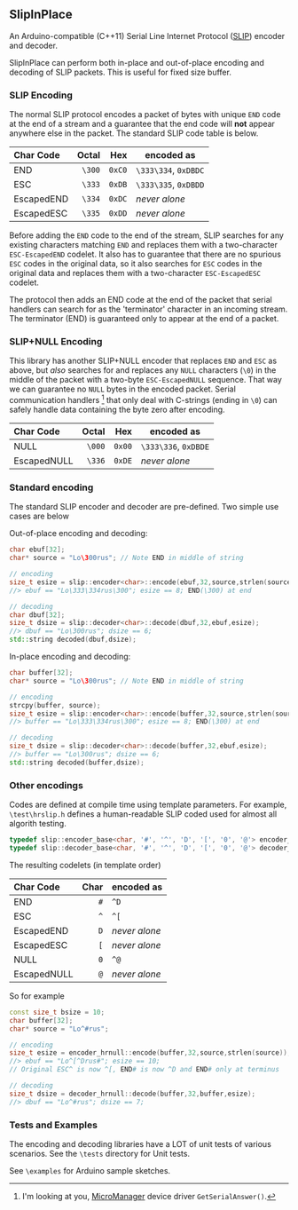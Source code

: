## SlipInPlace

An Arduino-compatible (C++11) Serial Line Internet Protocol ([SLIP](https://datatracker.ietf.org/doc/html/rfc1055)) encoder and decoder.

SlipInPlace can perform both in-place and out-of-place encoding and decoding of SLIP packets. This is useful for fixed size buffer.

### SLIP Encoding 
The normal SLIP protocol encodes a packet of bytes with unique `END` code at the end of a stream and a guarantee that the end code will **not** appear anywhere else in the packet. The standard SLIP code table is below.

| Char Code     | Octal   | Hex    | encoded as             |
|:--------------|--------:|-------:|------------------------|
| END           | `\300`  | `0xC0` | `\333\334`, `0xDBDC`   |
| ESC           | `\333`  | `0xDB` | `\333\335`, `0xDBDD`   |
| EscapedEND    | `\334`  | `0xDC` | _never alone_          |
| EscapedESC    | `\335`  | `0xDD` | _never alone_          |

Before adding the `END` code to the end of the stream, SLIP searches for any existing characters matching `END` and replaces them with a two-character `ESC-EscapedEND` codelet. It also has to guarantee that there are no spurious `ESC` codes in the original data, so it also searches for `ESC` codes in the original data and replaces them with a two-character `ESC-EscapedESC` codelet.

The protocol then adds an END code at the end of the packet that serial handlers can search for as the 'terminator' character in an incoming stream. The terminator (END) is guaranteed only to appear at the end of a packet.

### SLIP+NULL Encoding

This library has another SLIP+NULL encoder that replaces `END` and `ESC` as above, but _also_ searches for and replaces any `NULL` characters (`\0`) in the middle of the packet with a two-byte `ESC-EscapedNULL` sequence. That way we can guarantee no `NULL` bytes in the encoded packet. Serial communication handlers [^1] that only deal with C-strings (ending in `\0`) can safely handle data containing the byte zero after encoding. 

[^1]: I'm looking at you, [MicroManager](https://micro-manager.org/) device driver `GetSerialAnswer()`.


| Char Code     | Octal   | Hex    | encoded as             |
|:--------------|--------:|-------:|------------------------|
| NULL          |  `\000` | `0x00` | `\333\336`, `0xDBDE`   |
| EscapedNULL   |  `\336` | `0xDE` | _never alone_          |




### Standard encoding

The standard SLIP encoder and decoder are pre-defined. Two simple use cases are below

Out-of-place encoding and decoding:
```C++
char ebuf[32];
char* source = "Lo\300rus"; // Note END in middle of string

// encoding
size_t esize = slip::encoder<char>::encode(ebuf,32,source,strlen(source));
//> ebuf == "Lo\333\334rus\300"; esize == 8; END(\300) at end

// decoding
char dbuf[32];
size_t dsize = slip::decoder<char>::decode(dbuf,32,ebuf,esize);
//> dbuf == "Lo\300rus"; dsize == 6;
std::string decoded(dbuf,dsize);
```

In-place encoding and decoding:
```C++
char buffer[32];
char* source = "Lo\300rus"; // Note END in middle of string

// encoding
strcpy(buffer, source);
size_t esize = slip::encoder<char>::encode(buffer,32,source,strlen(source));
//> buffer == "Lo\333\334rus\300"; esize == 8; END(\300) at end

// decoding
size_t dsize = slip::decoder<char>::decode(buffer,32,ebuf,esize);
//> buffer == "Lo\300rus"; dsize == 6;
std::string decoded(buffer,dsize);
```

### Other encodings

Codes are defined at compile time using template parameters. For example, `\test\hrslip.h` defines a human-readable SLIP coded used for almost all algorith testing.

```C++
typedef slip::encoder_base<char, '#', '^', 'D', '[', '0', '@'> encoder_hrnull;
typedef slip::decoder_base<char, '#', '^', 'D', '[', '0', '@'> decoder_hrnull;
```

The resulting codelets (in template order)

| Char Code     | Char  | encoded as        |
|:--------------|------:|-------------------|
| END           |  `#`  | `^D`              |
| ESC           |  `^`  | `^[`              |
| EscapedEND    |  `D`  | _never alone_     |
| EscapedESC    |  `[`  | _never alone_     |
| NULL          |  `0`  | `^@`              |
| EscapedNULL   |  `@`  | _never alone_     |

So for example

```C++
const size_t bsize = 10;
char buffer[32];
char* source = "Lo^#rus";

// encoding
size_t esize = encoder_hrnull::encode(buffer,32,source,strlen(source));
//> ebuf == "Lo^[^Drus#"; esize == 10;
// Original ESC^ is now ^[, END# is now ^D and END# only at terminus

// decoding
size_t dsize = decoder_hrnull::decode(buffer,32,buffer,esize);
//> dbuf == "Lo^#rus"; dsize == 7;
```

### Tests and Examples

The encoding and decoding libraries have a LOT of unit tests of various scenarios. See the `\tests` directory for Unit tests.

See `\examples` for Arduino sample sketches.
